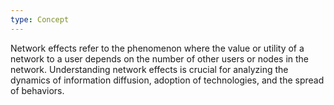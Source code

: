 ```yaml
---
type: Concept
---
```


Network effects refer to the phenomenon where the value or utility of a network to a user depends on the number of other users or nodes in the network. Understanding network effects is crucial for analyzing the dynamics of information diffusion, adoption of technologies, and the spread of behaviors.